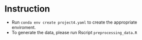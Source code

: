 # Instruction
  -   Run `conda env create project4.yaml` to create the appropriate
      enviroment.  
  -   To generate the data, please run Rscript `preprocessing_data.R`  
